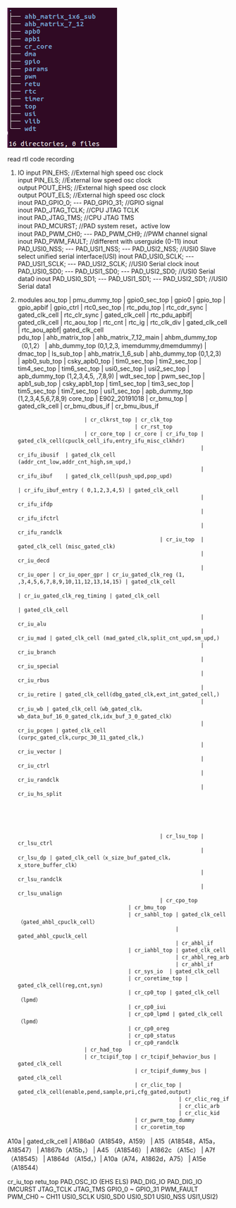 ![image text](https://github.com/chip-chip-chip/wujian100_open/blob/master/z_img/structure.png)

read rtl code recording

1. IO
  input           PIN_EHS;                        //External high speed osc clock        
  input           PIN_ELS;                        //External low speed osc clock        
  output          POUT_EHS;                        //External high speed osc clock        
  output          POUT_ELS;                       //External high speed osc clock        
  inout           PAD_GPIO_0; ---  PAD_GPIO_31;   //GPIO signal          
  inout           PAD_JTAG_TCLK;                  //CPU JTAG TCLK      
  inout           PAD_JTAG_TMS;                     //CPU JTAG TMS      
  inout           PAD_MCURST;                       //PAD system reset，active low      
  inout           PAD_PWM_CH0; ---  PAD_PWM_CH9;   //PWM channel signal      
  inout           PAD_PWM_FAULT;      //different with userguide   (0-11)
  inout           PAD_USI0_NSS;  ---  PAD_USI1_NSS; --- PAD_USI2_NSS;       //USI0 Slave select  unified serial interface(USI)
  inout           PAD_USI0_SCLK; ---  PAD_USI1_SCLK; --- PAD_USI2_SCLK;        //USI0 Serial clock 
  inout           PAD_USI0_SD0;  ---  PAD_USI1_SD0;  --- PAD_USI2_SD0;       //USI0 Serial data0 
  inout           PAD_USI0_SD1;  ---  PAD_USI1_SD1;  --- PAD_USI2_SD1;       //USI0 Serial data1 
      
2. modules
  aou_top | pmu_dummy_top
          | gpio0_sec_top | gpio0 | gpio_top | gpio_apbif 
                                             | gpio_ctrl
          | rtc0_sec_top | rtc_pdu_top | rtc_cdr_sync | gated_clk_cell
                                       | rtc_clr_sync | gated_clk_cell
                                       | rtc_pdu_apbif| gated_clk_cell
                         | rtc_aou_top | rtc_cnt
                                       | rtc_ig
                                       | rtc_clk_div | gated_clk_cell
                                       | rtc_aou_apbf| gated_clk_cell        
  pdu_top | ahb_matrix_top | ahb_matrix_7_12_main
                           | ahbm_dummy_top （0,1,2）
                           | ahb_dummy_top (0,1,2,3, imemdummy,dmemdummy)
                           | dmac_top
          | ls_sub_top    | ahb_matrix_1_6_sub
                          | ahb_dummy_top (0,1,2,3)                         
          | apb0_sub_top  | csky_apb0_top
                          | tim0_sec_top
                          | tim2_sec_top
                          | tim4_sec_top
                          | tim6_sec_top
                          | usi0_sec_top
                          | usi2_sec_top
                          | apb_dummy_top (1,2,3,4,5, ,7,8,9)
                          | wdt_sec_top
                          | pwm_sec_top
          | apb1_sub_top  | csky_apb1_top
                          | tim1_sec_top
                          | tim3_sec_top
                          | tim5_sec_top
                          | tim7_sec_top
                          | usi1_sec_top
                          | apb_dummy_top (1,2,3,4,5,6,7,8,9)
  core_top | E902_20191018  | cr_bmu_top  | gated_clk_cell
                                          | cr_bmu_dbus_if
                                          | cr_bmu_ibus_if

                            | cr_clkrst_top | cr_clk_top
                                            | cr_rst_top
                            | cr_core_top | cr_core | cr_ifu_top | gated_clk_cell(cpuclk_cell_ifu,entry_ifu_misc_clkhdr)
                                                                 | cr_ifu_ibusif  | gated_clk_cell (addr_cnt_low,addr_cnt_high,sm_upd,)
                                                                 | cr_ifu_ibuf    | gated_clk_cell(push_upd,pop_upd)    
                                                                                  | cr_ifu_ibuf_entry ( 0,1,2,3,4,5) | gated_clk_cell 
                                                                 | cr_ifu_ifdp
                                                                 | cr_ifu_ifctrl
                                                                 | cr_ifu_randclk
                                                    | cr_iu_top  | gated_clk_cell (misc_gated_clk)
                                                                 | cr_iu_decd
                                                                 | cr_iu_oper | cr_iu_oper_gpr | cr_iu_gated_clk_reg (1, ,3,4,5,6,7,8,9,10,11,12,13,14,15) | gated_clk_cell
                                                                              | cr_iu_gated_clk_reg_timing | gated_clk_cell
                                                                              | gated_clk_cell
                                                                 | cr_iu_alu
                                                                 | cr_iu_mad | gated_clk_cell (mad_gated_clk,split_cnt_upd,sm_upd,)
                                                                 | cr_iu_branch
                                                                 | cr_iu_special
                                                                 | cr_iu_rbus
                                                                 | cr_iu_retire | gated_clk_cell(dbg_gated_clk,ext_int_gated_cell,)
                                                                 | cr_iu_wb | gated_clk_cell（wb_gated_clk，wb_data_buf_16_0_gated_clk,idx_buf_3_0_gated_clk）
                                                                 | cr_iu_pcgen | gated_clk_cell (curpc_gated_clk,curpc_30_11_gated_clk,)
                                                                 | cr_iu_vector | 
                                                                 | cr_iu_ctrl
                                                                 | cr_iu_randclk
                                                                 | cr_iu_hs_split
                                        
                                        
                                        
                                        
                                        
                                                    | cr_lsu_top | cr_lsu_ctrl
                                                                 | cr_lsu_dp | gated_clk_cell（x_size_buf_gated_clk，x_store_buffer_clk）
                                                                 | cr_lsu_randclk
                                                                 | cr_lsu_unalign                                   
                                                    | cr_cpo_top
                                          | cr_bmu_top
                                          | cr_sahbl_top | gated_clk_cell（gated_ahbl_cpuclk_cell）
                                                         | gated_ahbl_cpuclk_cell
                                                         | cr_ahbl_if
                                          | cr_iahbl_top | gated_clk_cell
                                                         | cr_ahbl_reg_arb
                                                         | cr_ahbl_if
                                          | cr_sys_io  | gated_clk_cell
                                          | cr_coretime_top | gated_clk_cell(reg,cnt,syn)
                                          | cr_cp0_top | gated_clk_cell（lpmd）
                                          | cr_cp0_iui
                                          | cr_cp0_lpmd | gated_clk_cell（lpmd）
                                          | cr_cp0_oreg
                                          | cr_cp0_status
                                          | cr_cp0_randclk
                            | cr_had_top
                            | cr_tcipif_top | cr_tcipif_behavior_bus | gated_clk_cell
                                            | cr_tcipif_dummy_bus | gated_clk_cell
                                            | cr_clic_top | gated_clk_cell(enable,pend,sample,pri,cfg_gated,output)
                                                          | cr_clic_reg_if
                                                          | cr_clic_arb
                                                          | cr_clic_kid
                                            | cr_pwrm_top_dummy
                                            | cr_coretim_top


A10a | gated_clk_cell
     | A186a0（A18549，A159）
     | A15（A18548，A15a，A18547）
     | A1867b（A15b，）
     | A45 （A18546）
     | A1862c （A15c）
     | A7f（A18545）
     | A1864d （A15d，）| A10a（A74，A1862d，A75）
     | A15e（A18544）



cr_iu_top
  retu_top
  PAD_OSC_IO (EHS ELS)
  PAD_DIG_IO
  PAD_DIG_IO (MCURST JTAG_TCLK JTAG_TMS GPIO_0 ~  GPIO_31  PWM_FAULT PWM_CH0 ~ CH11 USI0_SCLK USI0_SD0 USI0_SD1 USI0_NSS USI1,USI2)
